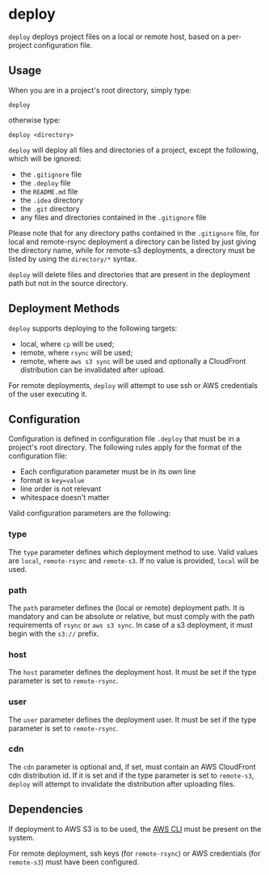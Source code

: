 # deploy

`deploy` deploys project files on a local or remote host, based on a per-project configuration file.

## Usage

When you are in a project's root directory, simply type:

    deploy

otherwise type:

    deploy <directory>

`deploy` will deploy all files and directories of a project, except the following, which will be ignored:

* the `.gitignore` file
* the `.deploy` file
* the `README.md` file
* the `.idea` directory
* the `.git` directory
* any files and directories contained in the `.gitignore` file

Please note that for any directory paths contained in the `.gitignore` file, for local and remote-rsync deployment a directory can be listed by just giving the directory name, while for remote-s3 deployments, a directory must be listed by using the `directory/*` syntax. 

`deploy` will delete files and directories that are present in the deployment path but not in the source directory.

## Deployment Methods

`deploy` supports deploying to the following targets:

* local, where `cp` will be used;
* remote, where `rsync` will be used;
* remote, where `aws s3 sync` will be used and optionally a CloudFront distribution can be invalidated after upload.

For remote deployments, `deploy` will attempt to use ssh or AWS credentials of the user executing it.

## Configuration

Configuration is defined in configuration file `.deploy` that must be in a project's root directory. The following rules apply for the format of the configuration file: 

* Each configuration parameter must be in its own line
* format is `key=value`
* line order is not relevant
* whitespace doesn't matter

Valid configuration parameters are the following:

### type

The `type` parameter defines which deployment method to use. Valid values are `local`, `remote-rsync` and `remote-s3`. If no value is provided, `local` will be used.

### path

The `path` parameter defines the (local or remote) deployment path. It is mandatory and can be absolute or relative, but must comply with the path requirements of `rsync` or `aws s3 sync`. In case of a s3 deployment, it must begin with the `s3://` prefix.

### host

The `host` parameter defines the deployment host. It must be set if the type parameter is set to `remote-rsync`.

### user

The `user` parameter defines the deployment user. It must be set if the type parameter is set to `remote-rsync`.

### cdn

The `cdn` parameter is optional and, if set, must contain an AWS CloudFront cdn distribution id. If it is set and if the type parameter is set to `remote-s3`, `deploy` will attempt to invalidate the distribution after uploading files.

## Dependencies

If deployment to AWS S3 is to be used, the [AWS CLI](https://docs.aws.amazon.com/cli/latest/userguide/awscli-install-linux.html) must be present on the system. 

For remote deployment, ssh keys (for `remote-rsync`) or AWS credentials (for `remote-s3`) must have been configured.